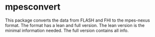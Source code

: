 # mpesconvert

This package converts the data from FLASH and FHI to the mpes-nexus format. The format has a lean and full version. The lean version is the minimal information needed. The full version contains all info. 